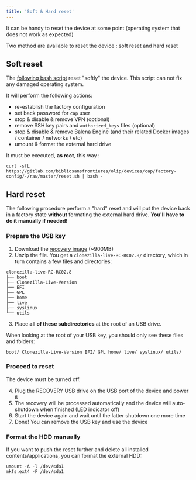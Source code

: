 ```yaml
---
title: 'Soft & Hard reset'
---
```


It can be handy to reset the device at some point (operating system that does not work as expected)

Two method are available to reset the device : soft reset and hard reset

## Soft reset

The [following bash script](https://gitlab.com/bibliosansfrontieres/olip/devices/cap/factory-config/-/blob/master/reset.sh) reset "softly" the device. This script can not fix any damaged operating system.

It will perform the following actions:

* re-establish the factory configuration
* set back password for `cap` user
* stop & disable & remove VPN (optional)
* remove SSH key pairs and `authorized_keys` files (optional)
* stop & disable & remove Balena Engine (and their related Docker images / container / networks / etc)
* umount & format the external hard drive

It must be executed, **as root**, this way :
```
curl -sfL https://gitlab.com/bibliosansfrontieres/olip/devices/cap/factory-config/-/raw/master/reset.sh | bash -
```

## Hard reset

The following procedure perform a "hard" reset and will put the device back in a factory state **without** formating the external hard drive. **You'll have to do it manually if needed!**

### Prepare the USB key

1. Download the [recovery image](http://drop.bsf-intranet.org/clonezilla-live-RC-RC02.8_silent.zip) (~900MB)
2. Unzip the file. You get a `clonezilla-live-RC-RC02.8/` directory, which in turn contains a few files and directories:

```
clonezilla-live-RC-RC02.8
├── boot
├── Clonezilla-Live-Version
├── EFI
├── GPL
├── home
├── live
├── syslinux
└── utils
```
3. Place **all of these subdirectories** at the root of an USB drive.

When looking at the root of your USB key, you should only see these files and folders:

`boot/ Clonezilla-Live-Version EFI/ GPL home/ live/ syslinux/ utils/`

### Proceed to reset

The device must be turned off.

4. Plug the RECOVERY USB drive on the USB port of the device and power it
5. The recovery will be processed automatically and the device will auto-shutdown when finished (LED indicator off)
6. Start the device again and wait until the latter shutdown one more time
7. Done! You can remove the USB key and use the device

### Format the HDD manually

If you want to push the reset further and delete all installed contents/applications, you can format the external HDD:

```
umount -A -l /dev/sda1
mkfs.ext4 -F /dev/sda1
```

